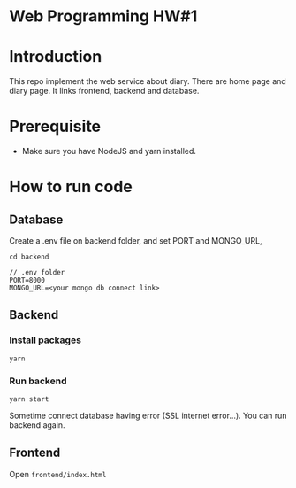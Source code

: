 # Web Programming HW#1
# Introduction
This repo implement the web service about diary. There are home page and diary page. It links frontend, backend and database.

# Prerequisite
- Make sure you have NodeJS and yarn installed.

# How to run code
## Database
Create a .env file on backend folder, and set PORT and MONGO_URL,
```
cd backend
```
```
// .env folder
PORT=8000
MONGO_URL=<your mongo db connect link>
```

## Backend
### Install packages
```
yarn
```

### Run backend 
```
yarn start
```
Sometime connect database having error (SSL internet error...). You can run backend again.

## Frontend
Open `frontend/index.html`

